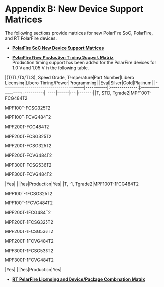 # Appendix B: New Device Support Matrices

The following sections provide matrices for new PolarFire SoC, PolarFire, and RT PolarFire devices.

-   **[PolarFire SoC New Device Support Matrices](GUID-EE12A1FA-E0C6-4D12-8BDA-3EDC05C27952.md)**  

-   **[PolarFire New Production Timing Support Matrix](GUID-596BDB37-E8F0-4BF2-9567-2A68CA45B740.md)**  
Production timing support has been added for the PolarFire devices for 1.0 V and 1.05 V in the following table.

 |\(T/TL/TS/TLS\), Speed Grade, Temperature|Part Number|Libero Licensing|Libero Timing/Power|Programming|
|Eval|Silver|Gold|Platinum|
|-----------------------------------------|-----------|:--------------:|:-----------------:|:---------:|
|----|------|:--:|:------:|
|T, STD, Tgrade2|MPF100T-FCG484T2

 MPF100T-FCSG325T2

 MPF100T-FCVG484T2

 MPF200T-FCG484T2

 MPF200T-FCSG325T2

 MPF200T-FCSG325T2

 MPF200T-FCVG484T2

 MPF300T-FCSG536T2

 MPF300T-FCVG484T2

|Yes| | |Yes|Production|Yes|
|T, -1, Tgrade2|MPF100T-1FCG484T2

 MPF100T-1FCSG325T2

 MPF100T-1FCVG484T2

 MPF200T-1FCG484T2

 MPF200T-1FCSG325T2

 MPF200T-1FCSG536T2

 MPF200T-1FCVG484T2

 MPF300T-1FCSG536T2

 MPF300T-1FCVG484T2

|Yes| | |Yes|Production|Yes|


-   **[RT PolarFire Licensing and Device/Package Combination Matrix](GUID-EF8E2D14-E2F3-411A-89CA-5B5540F74B9F.md)**  


